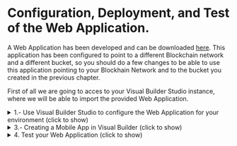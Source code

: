 # Configuration, Deployment, and Test of the Web Application.

A Web Application has been developed and can be downloaded [here](./src/WEDO_CMS_1_0-1.0.1.zip). This application has been configured to point to a different Blockchain network and a different bucket, so you should do a few changes to be able to use this application pointing to your Blockhain Network and to the bucket you created in the previous chapter.

First of all we are going to acces to your Visual Builder Studio instance, where we will be able to import the provided Web Application. 


<details>
  
  <summary>1.- Use Visual Builder Studio to configure the Web Application for your environment (click to show)</summary>
  
## Use Visual Builder Studio to configure the Web Application for your environment

---
Visual Builder is not only used to develop Visual Builder applications, but it allows the development of any kind of modern application thanks to its multitude of integrated development tools, such as a GIT repository, CI/CD pipelines engine, artifact generation, container repository, agile tools, team building tools like wiki and snipples and more. If you want to know more please click [here](https://www.oracle.com/application-development/visual-builder-studio/)
	
---
	
To get access to Visual Builder Studio (VBS) you have to Sign-in Oracle Cloud web console with your tenancy user credentials. Then Click in the *hamburguer icon* in the top left part of the web console and select **OCI Classic Services** then click in **Developer** to access to Visual Builder Studio instance.

![](./images/oci-vbs-01.png)
  
Next you have to click in the VBS instance **menu icon** and click in the **Access Service Instance**  

> Note: In case there is no instance yet created, create a new instance, wait until gets created, and access to it. 
  
![](./images/oci-vbs-02.png)  

First step inside Visual Builder studio is create a project. It can be done pushing the ***Create*** button 

![](./images/oci-vbs-03.png)

Give a Name to the project and push the ***Next*** button

![](./images/oci-vbs-04.png)
	
As we will import an existing Visual Builder Appication, as a Project Template select an ***Empty Project*** and push the ***Next*** button.	

![](./images/oci-vbs-05.png)

In the last screen of the wizzard, leave the defaul wiki markup language and push the ***Finish*** button. The new project will be created in no more than 5 minutes.

![](./images/oci-vbs-06.png)

Once the Project gets created, the main page of the project will be shown. Before import our application we need to have an environment to configure and temporarilly run it. Click on the ***Create Environment*** button.

![](./images/oci-vbs-07.png)

Give a name to the environment and a description and click on the ***Create*** button.

![](./images/oci-vbs-08.png)

If there is any Visual Builder instance already in the tenancy, add it to this environment pushing the ***Add Instance*** button. 

>  Note: If you do not have any instance of Visual Builder, provision one and return to this point to add the instance to the Environment.

![](./images/oci-vbs-09.png)

Select your VBCS instance and click on the ***Add*** Button. After that you will see how your environment with a VBCS environment tied to it are ready to be use.

![](./images/oci-vbs-10.png)

Once the environment hsa been added to the project, we are going to create the ***Workspace***, where we will be able to import the precreated Web Application. 

Push the ***Workspace*** menu option in the left navigation menu. 

![](./images/oci-vbs-11.png)

A workspace can be created just importing our VBCS Web Application into the project. Push the ***Import*** button.

![](./images/oci-vbs-12.png)

Populate the Workspace creation wizzard page by providing:   
	- The zip file of the precreated VBCS Application  
	- A name for the workspace  
	- Select an environment to be use to test the application  
	- Create a new empty Git repository giving a name to it and a default branch name  

Once provided all the details, push the *** Import *** button.

![](./images/oci-vbs-13.png)

	
	
	
	
	
	
  
All trainees will use their own git repository tied to their own workspace.
  
![](./images/oci-vbs-04.png)
  
Wait a couple of second to access to your workspace. You should see the *Welcome to your Workspace* page.
  
![](./images/oci-vbs-05.png)
    
</details>
</details>
<details>
  <summary>3.- Creating a Mobile App in Visual Builder (click to show)</summary>
  
---
In this section you will create a mobile application with Visual Builder low coding programing. This application will have several components like an API REST connection to Oracle Cloud Object Storage bucket to storage your photos or files, a mobile layout with input fields and button to take the photo, a workflow triggered by the button event handler and more. At the end of the section you will can take a photo with your mobile phone and upload it to an OCI Object Storage bucket.
 
---
  
## Creating a Mobile App in Visual Builder.
You can create web applications as well as mobile applications in Visual Builder. As a low coding programing platform you have a lot of preconfigured components to create an application for your business case. But you can use javascript (nodejs notation) if you want to have more control coding your application. The limit is your imagination!!.

<details>
  <summary>3.1 Creating the mobile layout (click to show)</summary>
  
### Creating the mobile layout.
Now you will create the mobile layout adding several components that you will use and combine in future sections to create the mobile application. Click in the **mobile icon** in the top left menu and then click **+ Mobile Application** button to create a mobile application.
  
![](./images/vbs-app-01.png)
  
In *General Information* you must to write a descriptive name for your mobile app, like **MyMobilePhotoUpload_UserXX**. Then select none as mobile layout app, because in this workshop we won't create a navigation menu for the app as it has only one screen. Finally click **Next** button to continue.
  
![](./images/vbs-app-02.png)
  
Keep **Custom** layout selected (empty layout) and click **Create** button to create you mobile app.
  
![](./images/vbs-app-03.png)

Now you should have created the visual builder mobile application environtment/sandbox to continue creating your mobile app. You should see the *Page Designer* selected with a simple mobile layout in the Design window.
  
![](./images/vbs-app-04.png)
  
You can change the mobile appearance (iphone, google pixel, samsung or tablet), show or hide the bezel or change the mobile size. In the tutorial we select Samsung Galaxy S20 layout, but you can select whatever you want (default layout is for iphone mobile phones).
  
![](./images/vbs-app-05.png)
  
Click in **Page Title** to select the *Mobile Page Template* properties. Then change the page title to a descriptive one like **Take a Photo to OCI App**
  
![](./images/vbs-app-06.png)
  
Select **Flex Container** layout to change it.
  
![](./images/vbs-app-07.png)
  
Change the *Display Settings* to **Grid** layout.
  
![](./images/vbs-app-08.png)
  
Scroll down in the Components menu to Layout and drag and drop **Form Layout** to the Design window.
  
![](./images/vbs-app-09.gif)
  
Scroll up or search an **Input Text** component and drag and drop to the Design window, inside the *Form Layout*.
  
![](./images/vbs-app-10.gif)
  
Now you will add other **Input Text** but you'll drop it in the Structure menu instead of drop it over the Design window. Drag and Drop over the Structure menu gives you more control when you are creating the mobile layout.
  
![](./images/vbs-app-11.gif)
  
Next you will add a **Horizontal Rule** from *Layout* components to the Design window.
  
![](./images/vbs-app-12.png)
  
Now you have to scroll down and add an **If** component from *Layout* menu to the Structure tree. 
> Note: This component will allow you to compose match rules to create different behaviours according to that rules. In this workshop you will use the **If** component to show or hide the *take photo button*, that you'll have to add to the Design window in next steps.
  
![](./images/vbs-app-13.gif)
  
Add other **If** component more to the *Structure tree*, but this time you have to add it inside (nested) the last *If* that you created before.
> Note: You have to create two nested if components, one for each **Input Text** added before.

![](./images/vbs-app-14.gif)
  
Next you have to add a **Grid Container** component from *Layout* menu, nested to the last *if* component in the *Structure* tree. Drag the **Grid Container** component and drop it inside the last **Bind If**.
> Note: The Grid Container (show as *Grid Row* in the Structure tree) will contain the next components that you have to crete and you'll use it to show or hide its content according to the match rules that you will create in the *If* components in future steps.
  
![](./images/vbs-app-15.png)
  
Now you have to add a **Camera** Component from *Common* menu, nested to the Grid Row that you create in the last step.
> Note: The Camera component is made up of three components: a **File Picker** and a **Button** with an **Icon**. The File Picker component will have a special behaviour as the action that it will execute, will be triggered by the button instead of the own File Picker component.
  
![](./images/vbs-app-16.gif)
  
Next add other **Horizontal Rule** component from *Layout* components menu as a separator. You must drag the **Horizontal Rule** and drop inside the **Camera** component in the *Structure* tree.
  
![](./images/vbs-app-17.gif)
  
Last Layout component will be an **Image** one. Drag the **Image** component from the *Common* components menu and Drop inside the **Grid Row**. **Image** component should be at the same level as the **Camera** component.
  
![](./images/vbs-app-18.gif)

Now you should have a Structure tree similar to the next screenshot. You can move components in the Structure tree if your layout structure is different.
  
![](./images/vbs-app-19.png)
  
</details>
<details>
  <summary>3.2 Configuring the components created (click to show)</summary>
  
---
  
In this section you'll configure the components to improve the UI and user experience. For example you'll use the **If** components to show or hide the camera button and the image components.

---
  
## Configuring the components created.
Now that you have created the mobile app UI layout, you have to configure the different components. Let's configure the components!!

The photo name will be the join of the first Input Text field (User Name), the second Input Text field (Photo Name) and a random number that the phone use when you take a photo with the camera. The result should be something similar to 
```sh  
userXX-photoXX-0934750743058743095.jpg
```
  
Click in the first *Text Input* component to get access the **General** component fields. This component will be used to storage the user name that will take the photo. 
  
![](./images/vbs-app-config-01.png)
  
In the **Label Hint** write *User Name* and keep rest of the fields as default.
  
![](./images/vbs-app-config-02.png)

Repeat the same steps to put **Photo Name** in the second *Input Text* field. 

![](./images/vbs-app-config-03.png)

Now click in the *Camera* component and in the General tab uncheck **Video** check, as you'll have to take photos only. 

![](./images/vbs-app-config-04.png)
  
Then click in the *Button* component inside the Camera one. Change the Text field deleting the **/Video** part. Then Select **Call to Action** in the Chroming field and check *Full width* in Styling. 
  
|Field|Value|  
|-|-|
|Text|Take a Photo|
|Chroming|Call To Action|
|Styling| Full Width |
  
![](./images/vbs-app-config-05.png)

Click in the *Image* component and put in the **Width** field the first number of pixels located in the Viewport Resolution (for Samsung Galaxy S20 is **360** pixels).
  
![](./images/vbs-app-config-06.png)  
</details>
<details>
  <summary>3.3 Manage Component Visibility Using Conditions and Variables (click to show)</summary>

--- 
  
You can use a **bind-if** component to conditionally show or hide UI components in your visual application. Use **bind-if** to surround other components and set conditions to determine whether the components should be displayed on a page. In this lab you'll configure two **bind-if** components, one for each *Input Text* value. To manage the value of the **Input Text** components you'll have to create variables. These variables will be used in the events and actions to those events in future steps.
  
> Note: For academic reasons and to facilitate the creation of the mobile UI, the **bind-if** components were created before adding the components affected by them. To use an **bind-if** component to control when a component is displayed in a page after you added it: In **Design** mode, locate the component that you want to control dynamically. *Right-click* the component on the canvas or in the *Structure* view and select **Surround > If** in the popup menu. 
  
![](./images/vbs-app-surround-01.png)  
  
---
  
### Manage Component Visibility Using Conditions and Variables
Before the **Bind-If** configuration, you'll have to create several variables to store the *Input Text* value. Let's create the variables and then you can create the rules to control de visibility of the components.
  
Click **Variables** in the main-start tab to get access to the variables configuration window. You shouldn't have any variable created yet. Click **+ Variable** to create the first variable for you main-start page.
  
![](./images/vbs-app-visibility-01.png)  
  
Write a variable name like **userName** in the *ID* field and keep **String** as variable *Type*. Then Click **Create & New** to save and create the second variable.
  
![](./images/vbs-app-visibility-02.png)
  
Repeat the last step and write a variable name like **photoName** in the *ID* field and keep **String** as variable *Type*. This time click in **Create** button as you don't have to create other variable right now.
  
![](./images/vbs-app-visibility-03.png)
  
Now you have to link this two variables with each **Input Text** components. Click in **Page Designer** again to return to the Design window and Select the *User Name* **Input Text** but **Data** tab properties instead of General one.
  
![](./images/vbs-app-visibility-04.png)
  
Then hover the mouse in the Value field and click **fx** (Expression Editor) icon.
  
![](./images/vbs-app-visibility-05.png)
  
The Expression Editor window should appear. Then Drag **userName** variable and Drop in the first line. Click **Save** button to finish the linking process.
  
![](./images/vbs-app-visibility-06.gif)
  
Repeat the last step with the **Photo Name** component.
  
![](./images/vbs-app-visibility-07.gif)
  
Now you have linked the variables with the components values and you will use them in several parts of your mobile application. For example you will use them in the next steps to modify the visibility of the Camera and Image components.
  
To modify the visibility you have to use the **Bind-If** components. Click in the **Structure** tree and select the first *Bind-If*. As you can see in the *Properties*, there is a Test field with **[[true]]** value. This value means that the if value is always *true*. Let's change the value to modify the visibility dinamically. Then click in the **fx** icon to open the Expression Editor window.
  
![](./images/vbs-app-visibility-08.png)
  
In the Expresion Editor, you could drag and drop any value in the left tree, you must to delete the *true* value before drag and drop the variable:
```
  $variables.userName
```
Then click **Save** Button.
  
![](./images/vbs-app-visibility-09.gif)
  
Now in the **Test** field, you should see a value of
```
  [[ $variables.userName ]]
```
And the **Grid Row** component and its children should be hidden as the *User Name* value is empty and the condition value is equivalent to *False* value.
  
![](./images/vbs-app-visibility-10.png)
  
For simple conditional expresions you can create them with **[[]]** directly in the Test field without using the Expression Editor window. To test it you can create the condition for the *Photo Name* **Input Text** component in the second **Bind-If**. Click in the second **Bind-If** component in the *Structure* tree.
  
![](./images/vbs-app-visibility-11.png)  
  
Replace the **[[true]]** value directly with
```
  [[ $variables.photoName ]]
```

![](./images/vbs-app-visibility-12.png)  
  
As you have noticed, you could have created only one **Bind-If** component surrounding the *Grid Row* and write a condition similar to:
```
  [[ $variables.userName && $variables.photoName ]]
```
But again, for academical reasons we create two **bind-if** to show you the different ways to use the Expresion Editor and the Test field directly.
You will notice too that the **Bind-if** components have a **Temporary Override** value that let you test the visibility, changing a temporary value of true or false directly overriding the condition value.
  
![](./images/vbs-app-visibility-13.png)  
  
If you change the Temporary Override Value to **True** in both **Bind-If** components, you can see how the surrounded **Grid Row** and its children (in the structure tree) will be shown in the Design window. After testing it, please you don't forget to switch the Temporary Override to **Off** value to avoid issues. Anyway you will be advice with an orange mark that your **Bind-If** components are overridden.
  
![](./images/vbs-app-visibility-14.gif)  
  
</details>  
<details>
  <summary>3.4 Creating the API REST Service Connection (click to show)</summary>
  
--- 
To work with an external service's REST API, Visual Builder needs basic information about that service. A service connection provides this information by describing the connection to the service, including connection details, properties, and the REST endpoints provided by the service that you want to use in your application.
  
You'll have to create a connection to Oracle Cloud Infrastructure (OCI) to upload your photos or files in general to an Object Storage Bucket. To do that you'll have to configure a Service connection component that you'll use during the actions creation (described in the next section). Let's create the API REST Service connection before the events and actions creation as you'll have to use the API REST in those actions.
    
---
  
### Creating the API REST Service Connection.
You can create service connections to REST services that support both the OpenAPI 3.0 and Swagger 2.0 specifications. If you remember, you have an user API Key. This API Key will be used in this section to create the Service Connection component, if you don't have any API Key you won't be able to connect to OCI API REST because you will receive an Unathorized connection error (401). To create the Service Connection please follow next steps.

Click in Service Connection icon in the visual builder left main menu. Then Click **+Service Connection** button to create a new Service Connection.
  
![](./images/vbs-app-servicecon-01.png)  

A new Service Connection wizard should be opened. Select *Define by Endpoint* option.
  
![](./images/vbs-app-servicecon-02.png)
  
Now you must put the OCI Object Storage endpoint according to your region. The trainers of the workshop will give you the appropiate endpoint. In this tutorial we'll use the frankfurt endpoint, but this endpoint could change in other worshops, please ask the trainers about the endpoint if they didn't give you one.
 ```
 https://objectstorage.eu-frankfurt-1.oraclecloud.com
 ```
> Note: you could create your own Object Storage Bucket in your OCI Tenancy, following the next [tutorial](). If you create your own Object Storage Bucket you have to use the appropiate [endpoint](https://docs.oracle.com/en-us/iaas/api/#/en/objectstorage/20160918/) according to the region in which you create the bucket.
  
Copy and paste your Object Storage endpoint in the **URL** field. Then change the **Method** to *PUT*. Action Hint should be *Create*. Then click **Next** to continue with the creation.
  
|Field|Value|
|-|-|
|Method|PUT|
|URL| [your Object Storage endpoint](https://docs.oracle.com/en-us/iaas/api/#/en/objectstorage/20160918/) |
|Action Hint|Create|
  
![](./images/vbs-app-servicecon-03.png)
  
Next click in the *Server* tab to configure the authentication method.
  
![](./images/vbs-app-servicecon-04.png)
  
Select **Oracle Cloud Infrastructure API Signature 1.0** as authentification method. If you want to know more about this algorithm you can review it [here](https://docs.cloud.oracle.com/en-us/iaas/Content/API/Concepts/signingrequests.htm)
  
![](./images/vbs-app-servicecon-05.png)
  
Then click in the pencil icon near *Enter API Key and private key*, to config the authetication wuth the API Key. If you create your own API Key credentials at the beggining of the workshop you can use them now. On the other hand if you didn't create any API Key credentials, the trainers will give you ones to create the API Key ID for the Service Connection.
  
![](./images/vbs-app-servicecon-06.png)
  
The *Signature*/Key ID will be constructed using the following sintax
```
 Key ID =  [TENANCY OCID]/[USER OCID]/[KEY FINGERPRINT]
```
As an example
```
  ocid1.tenancy.oc1..aaaaxyz/ocid1.user.oc1..aaaaabc/1f:9a:f9:ad:4a:a4:44:6c:65:0e:94:4f:30:7c:91:ac
```
You must to create your *API Key ID* and copy it in the **Key ID** field. Then copy your *private key* in pem format in the **Private Key** field, including the **---BEGIN PRIVATE KEY---** till **---END PRIVATE KEY---**. Then click **Save** button to finish.
  
![](./images/vbs-app-servicecon-07.png)
  
Next you must change the *Connection Type* to **Always use proxy, irrespective of CORS support** from the list.
  
![](./images/vbs-app-servicecon-08.png)
  
The app will ask your user name and password every time you access it. To allow anonymous access (to avoid introduce your credentials every time) you must check **Allow anonymous access to the service connection infrastructure**. Then Select **Same as Authenticated User** from the *Authentication for Anonymous Users* list. This method will be the same as autehnticated users, that is the API Key method that configured before.
  
![](./images/vbs-app-servicecon-09.png)
  
Next click in the *Request* tab to configure the PUT Request as described in the [Object Storage API REST Put Object/upload manual](https://docs.oracle.com/en-us/iaas/api/#/en/objectstorage/20160918/Object/PutObject). You'll configure the PUT Request to upload a multipart file to the Object Storage Bucket in the next steps.
  
![](./images/vbs-app-servicecon-10.png)
  
To complete the PUT Request, you must add next values to the end of the *URL* field (according to the API REST definition for *PutObject*).
```
  n/{namespaceName}/b/{bucketName}/o/{objectName}
```
When you add this values you should see three new Parameters in the window, one for each value. All of them must be required and *String* type. You could use whichever default values you want, as they will be change in an Action call in the mobile app. For example
  
|Parameter|Value|
|-|-|
|namespaceName|namespace|
|bucketName|abc|
|objectName|abc.txt|

![](./images/vbs-app-servicecon-11.png)

Now you migth test the connection, but unfortunately you should add headers with the content lenght and the correct parameters in the Request call. To simplify this process, you'll create a dummy Test to check the network connectivity but not the API functionality.

Click in the **Body** tab and write a dummy text in the *Example* text area, something like ```this is a test```. Change the *Media Type* to **application/x-www-form-urlencoded** or **multipart/form-data**.
  
![](./images/vbs-app-servicecon-12.png)
  
Then click in the **Test** tab. You could configure here a real test if you had all the data and content length headers (out of the scope of this workshop). As you can see in the **URL Preview**, it is the API URL that the request will use. The default values will be changed by the correct ones in the mobile application Actions. You don't worry about that right now, it's simply a test!.
  
![](./images/vbs-app-servicecon-13.png)
  
Then click **Send Request** button to send an "invalid" (wrong values) Request, but is useful to validate the endpoint conectivity even with an error response (you are validating the conectivity with the OCI service, not the object creation, that it will be invalid as you didn't use valid values and headers at this moment).
  
You might receive a status 400 and an error message (don't worry about that it's normal, remember this it only to test the connectivity with the cloud service not the functionality)
```json
{
    "type": "abcs://proxy_problem/signing/missingHeader",
    "title": "Http Signature",
    "detail": "HTTP header content-length is required by this authentication method",
    "status": 400
}
```
Click **Create** button to finish the process.
  
![](./images/vbs-app-servicecon-14.png)
  
If you receive an alert requestMessages, please avoid it and click in **Finish** button to create the Service Connection.
  
![](./images/vbs-app-servicecon-15.png)
  
</details>
<details>
  <summary>3.5 Component Events & Actions (click to show)</summary>

--- 
Almost all components in Visual Builder have an *Event Handler*. You can create events of different types for the components, like a click event for a button or something like that. When you trigger an event you have to create an *Action Chain* for that event. An action chain determines what happens when, for example, you click a button on a page. An action chain might be a short sequence of a few actions, but it could contain many actions as well as logic for determining what happens in the sequence.
  
You'll practice about how to create events and action chains for that events. You'll create an **Action Chain** in the Take Photo button when you click the button. In the action chain you'll use the *Service Connection*, created in the last section, to connect via REST API to the OCI Object Storage Service.
---
  
### Component Events & Actions
You'll create action chains by assembling simple, individual actions into a sequence in the Action Chain editor. The Camera component is special as it consist of a *File Picker* component that it has tied a *Button* (with an icon) component. You will have to create an *ojSelect* event in the File Picker that will trigger the appropiate *Action Chain*. When you click the button, it will trigger the  action chain related to *ojSelect* event in the File Picker component, not in the button. Let's create the take photo action chain.
  
Click in the **Camera (File Picker)** component in the *Components* tree (remember that you have to create the trigger and the action chain in the File Picker component not in the tied button). Next click in the **Events** Tab in *Properties*.  
  
![](./images/vbs-app-evenactions-01.png)
  
As you can see, you don't have any *Event* in the File Picker component. Click in **+ Next Event** button and then select *On 'Selected Files' item to create a new event with selected file (the photo file), when you take a photo.
  
![](./images/vbs-app-evenactions-02.png)
  
Now you should be in the *Action Chain Editor*. You can see the name of the Action, something like *CameraFilePickerSelectChain*. For academical reasons, you'll create an *If* logic action to verify that the userName and photoName components values are different that empty. You create before the *if-bind* components to verify those conditions, but you can practice here with *if-logic* action to compare with *if-bind* component.
  
Drag and Drop the **if** *logic* action as your first action in the action chain.
  
![](./images/vbs-app-evenactions-03.gif)
  
Click in the new if Action to select it. Then In the **Condition** *Property* you must create the match condition to verify if the userName and photoName have values not empty values. Click the *fx* icon to access the *Expression Editor*
  
![](./images/vbs-app-evenactions-04.png)
  
Now you must write the condition. You can drag and drop the variables userName and photoName to create the condition or write next directly in the line 1 of the Editor:
  
```
  $page.variables.userName && $page.variables.photoName
```

Then click in the **Save** button to create the condition in the *Action* and return to the Action Chain Editor.
  
![](./images/vbs-app-evenactions-05.png)
  
If the condition would be **FALSE** the you'll want to show an error or warning message on the screen. Let's create the error/warning message.
  
Drag and Drop a **Fire Notification** action to the false branch.
  
![](./images/vbs-app-evenactions-06.gif)
  
Click in the *Fire Notification* action to select it. In the Summary field you could write something like ```NoUserPhotoName```. Then in the Message field you can write some descriptive message like ```No file name correctly defined.``` or whatever other message that you can put on the screen when the **if-logic** action is **FALSE**. 
  
![](./images/vbs-app-evenactions-07.png)
  
You could create a more elaborated message like:
  
```
  "No file name correctly defined. userName: " + $page.variables.userName + " photoName: " + $page.variables.photoName
```
  
![](./images/vbs-app-evenactions-08.png)
  
Next you have to create the **TRUE** branch of the *if* action. Drag and Drop a **Call Function** (JS icon) to the true branch (+).
  
![](./images/vbs-app-evenactions-09.gif)
  
Then click in the **Create** link on the right of the *Function Name* field.
  
![](./images/vbs-app-evenactions-10.png)
  
Write a name for the function like **AddImageFunction** and click in **Create** button.
  
![](./images/vbs-app-evenactions-11.png)
  
Next click in the *Go to Module Function* link below the *Function Name* field to access to the JavaScript Editor.
  
![](./images/vbs-app-evenactions-12.png)
  
This function will be used to convert the photo taken in your mobile phone as a *BLOB* object type to a *FILE* type. This js function will convert the blob/image to base64 string (data) and it'll create an URL to use in the **Image** component that you put in the mobile UI at the begining of the workshop. If you try to put the blob directly in the *Image* component you won't have anything as blob type is an incompatible object type for that component.
  
Now you have to copy and paste the next javascript code in the *JavaScript* editor.
  
```js
  AddImageFunction(file) {
      return new Promise(
        resolve=>{
          const blobURL = URL.createObjectURL(file);
          const reader  = new FileReader();
          reader.addEventListener("load", function () {
            // convert image file to base64 string
            console.log("DATA->" + reader.result);            
            resolve({
              data: reader.result,              
              url: blobURL
            });
            document.getElementById("mypic").onload = function() {
              URL.revokeObjectURL(blobURL);
            };
          }, false);

          if (file) {
            reader.readAsDataURL(file);
          }
        }
      );
    }
  ```
  
![](./images/vbs-app-evenactions-13.gif)
  
As you can see your js function had a file input parameter named *file* (review the code if you want to see the input parameter). But this parameter is not mapped right now. You have to map the input file to assign it a value in real time.
  
Then click **Actions** tab to return to the Action Chain Editor. Click in the **Call Function** action to map the input paramter. Click in the *Assign* link on the right of Input Parameters field to access **Assign Input Parameters** window.
  
![](./images/vbs-app-evenactions-14.png)
   
In the Assign Input Parameters window you can assign variable values from a **Source** to a **Target**. Select the little triangle/arrow of *[] files* variable to show it content. It should be **{} item[0]**. Then select **{} item[0]** as Source and drag and drop it in the **{} file** Target. Then Click **Save** button to finish the process and return to the Action Chain Editor.
  
![](./images/vbs-app-evenactions-15.gif)
  
Now you'll have to assign the output of the Js Function to a new flow variables (as you created at the begining of the workshop). The URL output will be assigned to a new imageURL variable and that variable will be used in the data field of the **Image** component. 
  
Create the new variable imageURL. Click in *Variables* tab in the main menu editor (you should have other 2 variables right now).
  
![](./images/vbs-app-evenactions-16.png)
  
Click **+ Variable** button to create the new variable. Write a varaible name for the URL, like *imageURL* of **String** type. Then Click in **New** Button to create the new variable.
  
![](./images/vbs-app-evenactions-17.png)
  
Now Click in the *Page Designer* tab to assign the new variable to the Image component. Select the **Image** component in the *Structure* tree as this component is hidden (you could select in the UI editor, but you should override the bind-if components. It's better select it in the Structure tree).
  
![](./images/vbs-app-evenactions-18.png)
  
Next click in the **Data** tab *Properties*. Then click in the little triangle/arrow near fx icon of the **Source URL** field and select the new variable created (**imageURL**) to assign it as source URL.
  
![](./images/vbs-app-evenactions-19.gif)
  
Click in the **Actions** tab to return to the Actions editor to continue creating the Action Chain workflow.
  
![](./images/vbs-app-evenactions-20.png)
  
Next you have to drag and drop an Assign Variables action to the workflow below Call Function action. This action will be used to assign values (from the Js Function output) to variables.
  
![](./images/vbs-app-evenactions-21.gif)
  
Click in the **Assign** link of Variables property to open the Assign Values Editor.
  
![](./images/vbs-app-evenactions-22.png)
  
Then you could drag and drop from Sources -> Results -> callFunctionAddImageFunction to the imageURL target and add <.url>. Or you can click in the *Target* **imageURL** variable and assign next value in the below editor.
  
```
  $chain.results.callFunctionAddImageFunction.url
```
  
Click in the **Save** button to save and return to the Actions editor.
  
![](./images/vbs-app-evenactions-23.png)
  
Next you'll have to add a *Call Rest* action to use the **Service Connection** that you created in the last section of the workshop. This action will do a call rest to the OCI API to upload the photo to an Object Storage Bucket. If you didn't create any OCI Objetc Storage bucket at the begining of the workshop, the trainers will give you an Object Storage bucket name to use in this part of the workshop.
  
You have to drag and drop a **Call REST** action below the *Assign Variable* action in the workflow.
  
![](./images/vbs-app-evenactions-24.gif)
  
Let's to complete the **Call REST** action. Click in the *Call REST* action and then click in the **Select** link of the *Endpoint* property.
  
![](./images/vbs-app-evenactions-25.png)
   
Next Select the PUT API REST Call created in the last Section from the selecction tree and click **Select** button to return to the Actions Editor.
  
![](./images/vbs-app-evenactions-26.png)

As you can see, new not mapped **Input Parameters** and **Parameters** should be added to the *Endpoint* Properties. This new parameters correspond to the parameters added when you created the PUT API REST call in the last section. Let's map these parameters to send the photo to the Object Storage bucket.
  
Click in the **Assign** link of the *Input Parameters* Endpoint property to open the Assign Editor.
  
![](./images/vbs-app-evenactions-27.png)
  
You must to assign values to the Target *uriParams*. Click in each Target parameter to assign values in the below editor. Check the editor type (at the right of the writting part) for each value, because it could be *Static Content* and *Expression*.

|Param|Value|Type||
|--|--|--|--|
|bucketName|your Object Storage Bucket name|Static Content|[how to create a bucket in OCI](https://github.com/oraclespainpresales/WorkshopVBCS-Takephoto/blob/main/00/how%20to%20create%20Object%20Storage%20Bucket.md)|
|namespaceName|your Object Storage Tenancy namespace|Static Content|[OS namespace in OCI](https://github.com/oraclespainpresales/WorkshopVBCS-Takephoto/blob/main/00/how%20to%20get%20Object%20Storage%20Namespace.md)|
|objectName| $page.variables.userName + "-" + $page.variables.photoName + "-" + $variables.files[0].name|Expression||
  
You can click in the *uriParam* parameter to review your values. You should see an object in JSON notation.
  
```json
{
 "bucketName": "your_backet_name",
 "namespaceName": "your_object_storage_namespace",
 "objectName": "{{ $page.variables.userName + \"-\" + $page.variables.photoName + \"-\" + $variables.files[0].name }}"
}
```

Next click **Save** button to return to the *Actions Chain* editor.
  
![](./images/vbs-app-evenactions-28.png)
  
Now the *Input Parameters* should be showed as mapped. But you have to send the photo file too. You can read in the [API description](https://docs.oracle.com/en-us/iaas/api/#/en/objectstorage/20160918/Object/PutObject) that in the **PutObject** call you must add the image file (as binary String) in the body of the call. Let's map the photo file to the body parameter.
  
Click in the **Assign** link of the *Parameters* property to access to the Assign Parameters Editor.
  
![](./images/vbs-app-evenactions-29.png)
  
Click in the little triangle/arrow in the Sources **[]files** to show the file items. Then Drag the **{} item[0]** as Source and Drop in the **{} body** Parameters Target.
  
![](./images/vbs-app-evenactions-30.gif)
  
Now you must finish the Action workflow. As you can see you have two branches below *Call REST* action, one for call REST failure with a predefined *Fire Notificaion* action and other branch to a successfull call. You could add new actions to the success branch, but in this workshop you'll put a Fire Notificacion action too as in the failure branch. 
  
Drag and Drop a **Fire Notification** action to the **(+)** below success tag.
  
![](./images/vbs-app-evenactions-31.gif)
  
The Fire Notification action default value is error, but you'll change this behaviour to show a success message.  Let's complete the *Fire Notification* Properties.
  
In the Summary Property, click in the *fx* icon to open the Expression Editor.
  
![](./images/vbs-app-evenactions-32.png)
  
Then click in the little triangle/arrow of the Source Results **callRestPutNNamespace... ** item. Then click in the little triangle/arrow of the **message** item to show the *summary* result (that variable will be filled automatically after the API REST call). Drag and Drop the **summary** result to the first line on the right marked as 1. Then click in the **Save** buton to return to the Action Chain editor.
  
![](./images/vbs-app-evenactions-33.gif)

Now you must to do the same for the **Message** property, but you have to put the status variable this time. Click in the **fx** icon of the Message property to open the Expresion Editor.
  
![](./images/vbs-app-evenactions-34.png)
  
Then click in the little triangle/arrow of the Source Results **callRestPutNNamespace... ** item. Drag and Drop the **status** result to the first line on the right marked as 1. Then click in the **Save** buton to return to the Action Chain editor.
  
![](./images/vbs-app-evenactions-35.gif)
  
Next change the **Display Mode** property to *transient*.
  
![](./images/vbs-app-evenactions-36.png)
  
Next change the **Notification Type** property to *confirmation*.

![](./images/vbs-app-evenactions-37.png)
  
To finish the *Action Chain* workflow you should add several **Return** actions to avoid issues.
  
Drag and Drop a **Return** Logic action below the last *Fire Notification* action created.
  
![](./images/vbs-app-evenactions-38.gif)
  
Then you should assign a value in the return payload (as a best practice you should return a value after an action chain workflow, but it's optional, for academical reasons you'll put a value in the payload property).
  
Click in the **Assign** link of the *Payload* proerty.
  
![](./images/vbs-app-evenactions-39.png)
  
Then click in the little triangle/arrow of the Source Results **callRestPutNNamespace... ** item. Then click in the little triangle/arrow of the **message** item to show the **summary** result (that variable will be filled automatically after the API REST call). Drag and Drop the **summary** result to the **payload** Target. Then click in the **Save** buton to return to the Action Chain editor.
  
![](./images/vbs-app-evenactions-40.gif)
   
You must do the same for the failure *Fire Notification^* actions. Drag and Drop a **Return** Logic action below each failure *Fire Notification* actions created. 
  
![](./images/vbs-app-evenactions-41.gif)

Click in the *Call REST* failure **Fire Notification** action. Then in the **Message** property assign the status result variable as you did in the success notification. Click in the *fx* icon to open the Expresion Editor.
  
![](./images/vbs-app-evenactions-42.png)  

Then click in the little triangle/arrow of the Source Results **callRestPutNNamespace... ** item. Drag and Drop the **status** result to the first line on the right marked as 1. Then click in the **Save** buton to return to the Action Chain editor.

![](./images/vbs-app-evenactions-43.gif)
  
Next click in the **Return** action below to change the **Outcome** value from success to **failure**.
  
![](./images/vbs-app-evenactions-44.png)
  
Then click the **Assign** link of the *Payload* property to access the Assign Parameters editor.
  
![](./images/vbs-app-evenactions-45.png)
  
In the Assign Parameter Editor window. Click in the little triangle/arrow of the Source Results **callRestPutNNamespace... ** item. Drag and Drop the **error** result to the **payload** Target. Then click in the **Save** buton to return to the Action Chain editor.
  
![](./images/vbs-app-evenactions-46.gif)
  
Change the last Return logic action **Outcome** to *failure* value. In this action you don't have to assign any payload as you didn't any REST call and you don't have an error result.
  
![](./images/vbs-app-evenactions-47.png)
  
After following all the steps, You should have an **Action Chain** workflow similar to the next screenshot.
  
![](./images/vbs-app-evenactions-48.png)
</details>
    
</details>

<details>
  <summary>4. Test your Web Application (click to show)</summary>


A simple VBCS application has been created to show how to create or to interoperate with existing expedients.

This VB application interacts against the two backends used in the solution, it is BC and the buckets of OCI storage, using IC as interface to decouple the business logic
	from the navigation and presentation layers.  

Login as an expedient manager, the user will be able to access to the expedients for which he/she is the current owner, 
	... or create a new expedient, for which he/she will be the current custodian.
	being able to add more documents into the expedient, or transfer the whole expedient to a different user/department.

demo create new expedient

In any moment we can access to the Oracle Blockchain Service console to see how all the actions performed against the ledger, has been persisted in real time.

Also we can see how the uploaded documents has been saved into a bucket of our tennacy.


Login as a document reviewer, any user who has access to the app
	will be able to review documents from any expedient.


  
  
  
--- 
Once you have configured the mobile application in Oracle Visual Builder with the functionality that you want it to present to end users, plus the REST service connections to Oracle Content and Experience, you build it so that you can test it on a device or distribute it to end users. Oracle Visual Builder can build the following types of applications from the same mobile application source code:

* Android application
* iOS application
* Progressive web application (PWA)
  
For Android and iOS applications, you must define a build configuration before Oracle Visual Builder can build the mobile application for you (out of the scope of this workshop. You have more information about deploying native mobile application [here](https://docs.oracle.com/en/solutions/visual-builder-application-photos-to-content-experience-cloud/publish-mobile-application-oracle-visual-builder-vbcec1.html#GUID-6C813F64-6C74-4B50-9451-BC5CEC730122)). For a PWA, you must enable PWA in the PWA tab of the mobile app's Settings page. Once you complete the appropriate prerequisites, Oracle Visual Builder builds the mobile application you want.
  
When a mobile app with PWA support enabled is deployed using Oracle Visual Builder, the application runs as a web app and not as a native mobile app. End users access the app by navigating to the URL where the application is published.
  
Visual Builder has its own environment to deploy and test your PWA mobile application. With Visual Builder you can test your mobile application reading a QR image that will open the mobile web app in your mobile phone. Once tested you can publish it, in a simple way, to a Visual Builder production environment.
  
In this section you'll test your PWA mobile application in your own mobile phone (if you have one of course).
---

### Test your mobile application
To deploy a PWA application you must enable the PWA option in your mobile application Settings.

  Click **Mobile Apps** icon on the top left menu. Then select your mobile **app name** in the app tree. Next click **Settings** tab in the main top menu of your app tab. 
   
![](./images/vbs-app-test-01.png) 
  
Select **PWA** tab and Enable it if it's disabled.
  
![](./images/vbs-app-test-02.gif) 
  
In the PWA settings you could change several values like the name for the application, write a description and change the color theme. You could upload resource files too, but you don't have to change anything for the workshop, leave it as default.
  
Select **Security** Tab to change the access to the PWA mobile app. Then check **Allow anonymous access** to allow using the app without any user and password requirement.
  
![](./images/vbs-app-test-03.png) 
  
Click in the **main-start** tab or select it from the application tree, to return to the **Page Designer**.
  
![](./images/vbs-app-test-04.png)
  
In the Page Editor you have 3 buttons: Live, Design, Code over the phone layout. This tree buttons have different behaviours. You was using the **Design** button to enable the design editor to build the mobile app layout. **Code** button show you the html code of the layout designed. And the **Live** button let you test the mobile application in real time, but in your web browser instead of your mobile phone.
  
You can test your mobile app clicking in **Live**, but the idea is to test the application in your mobile phone. Click in the Play/Triangle icon in the Top main window, near the **Publish** button.
  
![](./images/vbs-app-test-05.png)
  
A new brouser tab or window should be opened (review your security settings about open new windows or tab in your browser if a new windows was not opened).
  
![](./images/vbs-app-test-06.png)
  
Click in **Build my App** button to build your mobile application and create the QR to test it in your own mobile phone. Then click in the **Share** button to deploy the mobile app and create the QR code.
  
![](./images/vbs-app-test-07.gif)
  
Wait for a while. The build process takes several seconds, less than a minute normally. You should receive a confirmation message at the right bottom of the window. Sometimes the QR code is not visible.  
  
![](./images/vbs-app-test-08.png)
 
But if you refresh the browser (F5) you should see the QR code correctly.
  
![](./images/vbs-app-test-09.png)
  
Next read the QR code with you mobile phone to access to the application.
  
![](./images/vbs-app-test-10.gif)
  
Finally test the application writing your name, a name for the photo and take a funny photo to upload to the Object Storage bucket. Open your Object Storage bucket to see your uploaded photo file or **Refresh** (in *More Actions*) the bucket if you have the bucket opened.
  
![](./images/vbs-app-test-11.gif)
  
</details>
